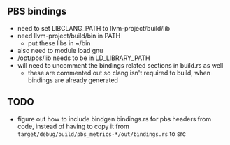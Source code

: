 ## PBS bindings
- need to set LIBCLANG_PATH to llvm-project/build/lib
- need llvm-project/build/bin in PATH
  - put these libs in ~/bin
- also need to module load gnu
- /opt/pbs/lib needs to be in LD_LIBRARY_PATH
- will need to uncomment the bindings related sections in build.rs as well
  - these are commented out so clang isn't required to build, when bindings are already generated


## TODO
- figure out how to include bindgen bindings.rs for pbs headers from code, instead of having to copy it from `target/debug/build/pbs_metrics-*/out/bindings.rs` to src

